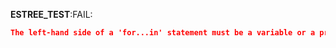 __ESTREE_TEST__:FAIL:
```json
The left-hand side of a 'for...in' statement must be a variable or a property access.
```
